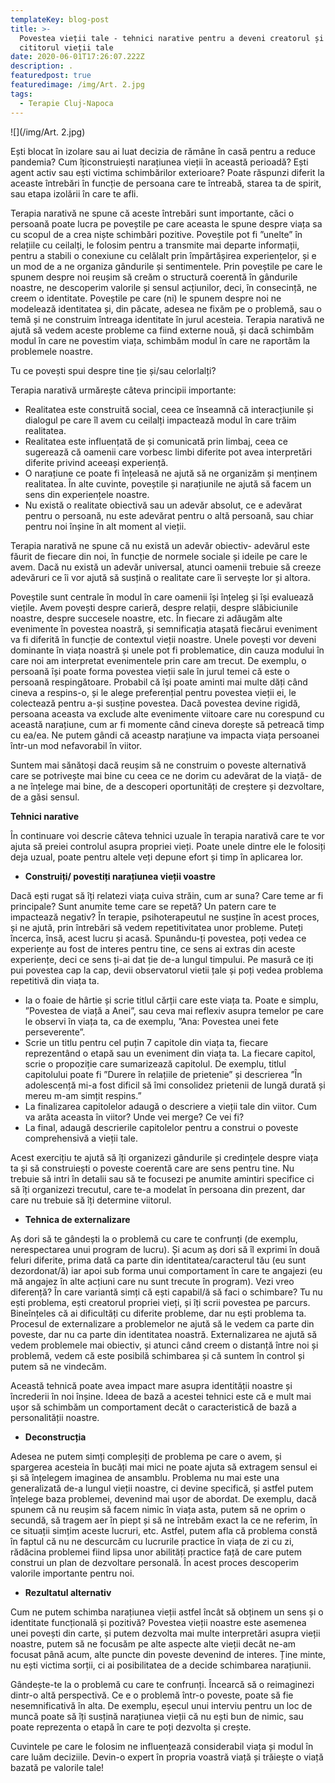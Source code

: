 ```yaml
---
templateKey: blog-post
title: >-
  Povestea vieții tale - tehnici narative pentru a deveni creatorul și nu
  cititorul vieții tale
date: 2020-06-01T17:26:07.222Z
description: .
featuredpost: true
featuredimage: /img/Art. 2.jpg
tags:
  - Terapie Cluj-Napoca
---
```

![](/img/Art. 2.jpg)

Ești blocat în izolare sau ai luat decizia de rămâne în casă pentru a reduce pandemia? Cum îțiconstruiești narațiunea vieții în această perioadă? Ești agent activ sau ești victima schimbărilor exterioare? Poate răspunzi diferit la aceaste întrebări în funcție de persoana care te întreabă, starea ta de spirit, sau etapa izolării în care te afli.

Terapia narativă ne spune că aceste întrebări sunt importante, căci o persoană poate lucra pe poveștile pe care aceasta le spune despre viața sa cu scopul de a crea niște schimbări pozitive. Poveștile pot fi ”unelte” în relațiile cu ceilalți, le folosim pentru a transmite mai departe informații, pentru a stabili o conexiune cu celălalt prin împărtășirea experiențelor, și e un mod de a ne organiza gândurile și sentimentele. Prin poveștile pe care le spunem despre noi reușim să creăm o structură coerentă în gândurile noastre, ne descoperim valorile și sensul acțiunilor, deci, în consecință, ne creem o identitate. Poveștile pe care (ni) le spunem despre noi ne modelează identitatea și, din păcate, adesea ne fixăm pe o problemă, sau o temă și ne construim întreaga identitate în jurul acesteia. Terapia narativă ne ajută să vedem aceste probleme ca fiind externe nouă, și dacă schimbăm modul în care ne povestim viața, schimbăm modul în care ne raportăm la problemele noastre.

Tu ce povești spui despre tine ție și/sau celorlalți?

Terapia narativă urmărește câteva principii importante:

* Realitatea este construită social, ceea ce înseamnă că interacțiunile și dialogul pe care îl avem cu ceilalți impactează modul în care trăim realitatea.
* Realitatea este influențată de și comunicată prin limbaj, ceea ce sugerează că oamenii care vorbesc limbi diferite pot avea interpretări diferite privind aceeași experiență.
* O narațiune ce poate fi înțeleasă ne ajută să ne organizăm și menținem realitatea. În alte cuvinte, poveștile și narațiunile ne ajută să facem un sens din experiențele noastre.
* Nu există o realitate obiectivă sau un adevăr absolut, ce e adevărat pentru o persoană, nu este adevărat pentru o altă persoană, sau chiar pentru noi înșine în alt moment al vieții.

Terapia narativă ne spune că nu există un adevăr obiectiv- adevărul este făurit de fiecare din noi, în funcție de normele sociale și ideile pe care le avem. Dacă nu există un adevăr universal, atunci oamenii trebuie să creeze adevăruri ce îi vor ajută să susțină o realitate care îi servește lor și altora.

Poveștile sunt centrale în modul în care oamenii își înțeleg și își evaluează viețile. Avem povești despre carieră, despre relații, despre slăbiciunile noastre, despre succesele noastre, etc. În fiecare zi adăugăm alte evenimente în povestea noastră, și semnificația atașată fiecărui eveniment va fi diferită în funcție de contextul vieții noastre. Unele povești vor deveni dominante în viața noastră și unele pot fi problematice, din cauza modului în care noi am interpretat evenimentele prin care am trecut. De exemplu, o persoană își poate forma povestea vieții sale în jurul temei că este o persoană respingătoare. Probabil că îşi poate aminti mai multe dăți când cineva a respins-o, și le alege preferențial pentru povestea vieții ei, le colectează pentru a-și susține povestea. Dacă povestea devine rigidă, persoana aceasta va exclude alte evenimente viitoare care nu corespund cu această narațiune, cum ar fi momente când cineva dorește să petreacă timp cu ea/ea. Ne putem gândi că aceastp narațiune va impacta viața persoanei într-un mod nefavorabil în viitor.

Suntem mai sănătoși dacă reușim să ne construim o poveste alternativă care se potrivește mai bine cu ceea ce ne dorim cu adevărat de la viață- de a ne înțelege mai bine, de a descoperi oportunități de creștere și dezvoltare, de a găsi sensul.

**Tehnici narative**

În continuare voi descrie câteva tehnici uzuale în terapia narativă care te vor ajuta să preiei controlul asupra propriei vieți. Poate unele dintre ele le folosiți deja uzual, poate pentru altele veți depune efort și timp în aplicarea lor.

* **Construiți/ povestiți narațiunea vieții voastre**

Dacă ești rugat să îți relatezi viața cuiva străin, cum ar suna? Care teme ar fi principale? Sunt anumite teme care se repetă? Un patern care te impactează negativ? În terapie, psihoterapeutul ne susține în acest proces, și ne ajută, prin întrebări să vedem repetitivitatea unor probleme. Puteți încerca, însă, acest lucru și acasă. Spunându-ți povestea, poți vedea ce experiențe au fost de interes pentru tine, ce sens ai extras din aceste experiențe, deci ce sens ți-ai dat ție de-a lungul timpului. Pe masură ce iți pui povestea cap la cap, devii observatorul vietii țale și poți vedea problema repetitivă din viața ta.

* Ia o foaie de hârtie și scrie titlul cărții care este viața ta. Poate e simplu, ”Povestea de viață a Anei”, sau ceva mai reflexiv asupra temelor pe care le observi în viața ta, ca de exemplu, ”Ana: Povestea unei fete perseverente”.
* Scrie un titlu pentru cel puțin 7 capitole din viața ta, fiecare reprezentând o etapă sau un eveniment din viața ta. La fiecare capitol, scrie o propoziție care sumarizează capitolul. De exemplu, titlul capitolului poate fi ”Durere în relațiile de prietenie” și descrierea ”În adolescență mi-a fost dificil să îmi consolidez prietenii de lungă durată și mereu m-am simțit respins.”
* La finalizarea capitolelor adaugă o descriere a vieții tale din viitor. Cum va arăta aceasta în viitor? Unde vei merge? Ce vei fi?
* La final, adaugă descrierile capitolelor pentru a construi o poveste comprehensivă a vieții tale.

Acest exercițiu te ajută să îți organizezi gândurile și credințele despre viața ta și să construiești o poveste coerentă care are sens pentru tine. Nu trebuie să intri în detalii sau să te focusezi pe anumite amintiri specifice ci să îți organizezi trecutul, care te-a modelat în persoana din prezent, dar care nu trebuie să îți determine viitorul.

* **Tehnica de externalizare**

Aș dori să te gândești la o problemă cu care te confrunți (de exemplu, nerespectarea unui program de lucru). Și acum aș dori să îl exprimi în două feluri diferite, prima dată ca parte din identitatea/caracterul tău (eu sunt dezordonat/ă) iar apoi sub forma unui comportament în care te angajezi (eu mă angajez în alte acțiuni care nu sunt trecute în program). Vezi vreo diferență? În care variantă simți că ești capabil/ă să faci o schimbare? Tu nu ești problema, ești creatorul propriei vieți, și îți scrii povestea pe parcurs. Bineînțeles că ai dificultăți cu diferite probleme, dar nu ești problema ta. Procesul de externalizare a problemelor ne ajută să le vedem ca parte din poveste, dar nu ca parte din identitatea noastră. Externalizarea ne ajută să vedem problemele mai obiectiv, și atunci când creem o distanță între noi și problemă, vedem că este posibilă schimbarea și că suntem în control și putem să ne vindecăm.

Această tehnică poate avea impact mare asupra identității noastre și încrederii în noi înșine. Ideea de bază a acestei tehnici este că e mult mai ușor să schimbăm un comportament decât o caracteristică de bază a personalității noastre.

* **Deconstrucția**

Adesea ne putem simți compleșiți de problema pe care o avem, și spargerea acesteia în bucăți mai mici ne poate ajuta să extragem sensul ei și să înțelegem imaginea de ansamblu. Problema nu mai este una generalizată de-a lungul vieții noastre, ci devine specifică, și astfel putem înțelege baza problemei, devenind mai ușor de abordat. De exemplu, dacă spunem că nu reușim să facem nimic în viața asta, putem să ne oprim o secundă, să tragem aer în piept și să ne întrebăm exact la ce ne referim, în ce situații simțim aceste lucruri, etc. Astfel, putem afla că problema constă în faptul că nu ne descurcăm cu lucrurile practice în viața de zi cu zi, rădăcina problemei fiind lipsa unor abilități practice față de care putem construi un plan de dezvoltare personală. În acest proces descoperim valorile importante pentru noi.

* **Rezultatul alternativ**

Cum ne putem schimba narațiunea vieții astfel încât să obținem un sens și o identitate funcțională și pozitivă? Povestea vieții noastre este asemenea unei povești din carte, și putem dezvolta mai multe interpretări asupra vieții noastre, putem să ne focusăm pe alte aspecte alte vieții decât ne-am focusat până acum, alte puncte din poveste devenind de interes. Ține minte, nu ești victima sorții, ci ai posibilitatea de a decide schimbarea narațiunii.

Gândește-te la o problemă cu care te confrunți. Încearcă să o reimaginezi dintr-o altă perspectivă. Ce e o problemă într-o poveste, poate să fie nesemnificativă în alta. De exemplu, eșecul unui interviu pentru un loc de muncă poate să îți susțină narațiunea vieții că nu ești bun de nimic, sau poate reprezenta o etapă în care te poți dezvolta și crește.

Cuvintele pe care le folosim ne influențează considerabil viața și modul în care luăm deciziile. Devin-o expert în propria voastră viață și trăiește o viață bazată pe valorile tale!

